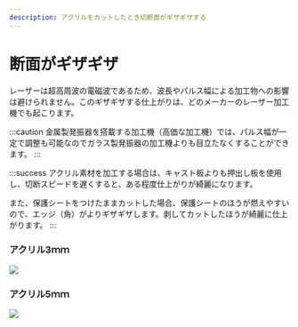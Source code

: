 ```yaml
---
description: アクリルをカットしたとき切断面がギザギザする
---
```


# 断面がギザギザ

レーザーは超高周波の電磁波であるため、波長やパルス幅による加工物への影響は避けられません。このギザギザする仕上がりは、どのメーカーのレーザー加工機でも起こります。

:::caution
金属製発振器を搭載する加工機（高価な加工機）では、パルス幅が一定で調整も可能なのでガラス製発振器の加工機よりも目立たなくすることができます。
:::

:::success
アクリル素材を加工する場合は、キャスト板よりも押出し板を使用し、切断スピードを遅くすると、ある程度仕上がりが綺麗になります。

また、保護シートをつけたままカットした場合、保護シートのほうが燃えやすいので、エッジ（角）がよりギザギザします。剥してカットしたほうが綺麗に仕上がります。
:::

### アクリル3ｍｍ

![](/assets/20191107\_06.jpg)

### アクリル5ｍｍ

![](/assets/20191107\_07.jpg)
